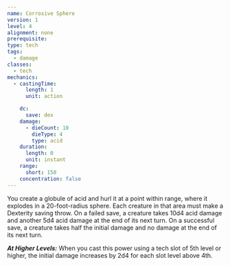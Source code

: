 ```yaml
---
name: Corrosive Sphere
version: 1
level: 4
alignment: none
prerequisite: 
type: tech
tags:
  - damage
classes:
  - tech
mechanics:
  - castingTime:
      length: 1
      unit: action

    dc:
      save: dex
    damage:
      - dieCount: 10
        dieType: 4
        type: acid
    duration:
      length: 0
      unit: instant
    range:
      short: 150
    concentration: false
---
```

You create a globule of acid and hurl it at a point within range, where it explodes in a 20-foot-radius sphere. Each creature in that area must make a Dexterity saving throw. On a failed save, a creature takes 10d4 acid damage and another 5d4 acid damage at the end of its next turn. On a successful save, a creature takes half the initial damage and no damage at the end of its next turn.

***__At Higher Levels__:*** When you cast this power using a tech slot of 5th level or higher, the initial damage increases by 2d4 for each slot level above 4th.
    